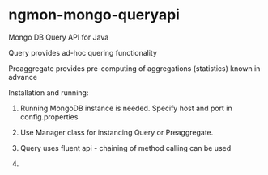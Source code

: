 ngmon-mongo-queryapi
====================

Mongo DB Query API for Java

Query provides ad-hoc quering functionality

Preaggregate provides pre-computing of aggregations (statistics) known in advance

Installation and running:

1. Running MongoDB instance is needed. 
     Specify host and port in config.properties

2. Use Manager class for instancing Query or Preaggregate.

3. Query uses fluent api - chaining of method calling can be used 
4. 
